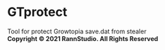 # GTprotect
Tool for protect Growtopia save.dat from stealer\
**Copyright &copy; 2021 RannStudio. All Rights Reserved**
